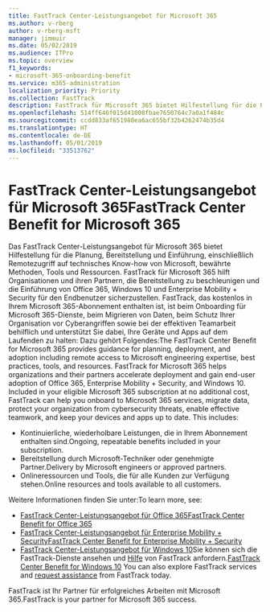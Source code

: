 ```yaml
---
title: FastTrack Center-Leistungsangebot für Microsoft 365
ms.author: v-rberg
author: v-rberg-msft
manager: jimmuir
ms.date: 05/02/2019
ms.audience: ITPro
ms.topic: overview
f1_keywords:
- microsoft-365-onboarding-benefit
ms.service: m365-administration
localization_priority: Priority
ms.collection: FastTrack
description: FastTrack für Microsoft 365 bietet Hilfestellung für die Planung, Bereitstellung und Einführung, einschließlich Remotezugriff auf technisches Know-how von Microsoft, bewährte Methoden, Tools und Ressourcen. FastTrack für Microsoft 365 hilft Organisationen und ihren Partnern, die Bereitstellung zu beschleunigen und die Einführung von Office 365, Windows 10 und Enterprise Mobility + Security für den Endbenutzer sicherzustellen.
ms.openlocfilehash: 514ff646f015d41008fbae7650764c7a0a1f484c
ms.sourcegitcommit: ccdd833af651980ea6ac655bf32b4262474b35d4
ms.translationtype: HT
ms.contentlocale: de-DE
ms.lasthandoff: 05/01/2019
ms.locfileid: "33513762"
---
```

# <a name="fasttrack-center-benefit-for-microsoft-365"></a><span data-ttu-id="7f610-104">FastTrack Center-Leistungsangebot für Microsoft 365</span><span class="sxs-lookup"><span data-stu-id="7f610-104">FastTrack Center Benefit for Microsoft 365</span></span>

<span data-ttu-id="7f610-p102">Das FastTrack Center-Leistungsangebot für Microsoft 365 bietet Hilfestellung für die Planung, Bereitstellung und Einführung, einschließlich Remotezugriff auf technisches Know-how von Microsoft, bewährte Methoden, Tools und Ressourcen. FastTrack für Microsoft 365 hilft Organisationen und ihren Partnern, die Bereitstellung zu beschleunigen und die Einführung von Office 365, Windows 10 und Enterprise Mobility + Security für den Endbenutzer sicherzustellen. FastTrack, das kostenlos in Ihrem Microsoft 365-Abonnement enthalten ist, ist beim Onboarding für Microsoft 365-Dienste, beim Migrieren von Daten, beim Schutz Ihrer Organisation vor Cyberangriffen sowie bei der effektiven Teamarbeit behilflich und unterstützt Sie dabei, Ihre Geräte und Apps auf dem Laufenden zu halten: Dazu gehört Folgendes:</span><span class="sxs-lookup"><span data-stu-id="7f610-p102">The FastTrack Center Benefit for Microsoft 365 provides guidance for planning, deployment, and adoption including remote access to Microsoft engineering expertise, best practices, tools, and resources. FastTrack for Microsoft 365 helps organizations and their partners accelerate deployment and gain end-user adoption of Office 365, Enterprise Mobility + Security, and Windows 10. Included in your eligible Microsoft 365 subscription at no additional cost, FastTrack can help you onboard to Microsoft 365 services, migrate data, protect your organization from cybersecurity threats, enable effective teamwork, and keep your devices and apps up to date. This includes:</span></span>

- <span data-ttu-id="7f610-109">Kontinuierliche, wiederholbare Leistungen, die in Ihrem Abonnement enthalten sind.</span><span class="sxs-lookup"><span data-stu-id="7f610-109">Ongoing, repeatable benefits included in your subscription.</span></span>
- <span data-ttu-id="7f610-110">Bereitstellung durch Microsoft-Techniker oder genehmigte Partner.</span><span class="sxs-lookup"><span data-stu-id="7f610-110">Delivery by Microsoft engineers or approved partners.</span></span>
- <span data-ttu-id="7f610-111">Onlineressourcen und Tools, die für alle Kunden zur Verfügung stehen.</span><span class="sxs-lookup"><span data-stu-id="7f610-111">Online resources and tools available to all customers.</span></span>
  
<span data-ttu-id="7f610-112">Weitere Informationen finden Sie unter:</span><span class="sxs-lookup"><span data-stu-id="7f610-112">To learn more, see:</span></span>

- [<span data-ttu-id="7f610-113">FastTrack Center-Leistungsangebot für Office 365</span><span class="sxs-lookup"><span data-stu-id="7f610-113">FastTrack Center Benefit for Office 365</span></span>](O365-fasttrack-benefit-for-office-365.md) 
- [<span data-ttu-id="7f610-114">FastTrack Center-Leistungsangebot für Enterprise Mobility + Security</span><span class="sxs-lookup"><span data-stu-id="7f610-114">FastTrack Center Benefit for Enterprise Mobility + Security</span></span>](EMS-fasttrack-benefit-for-EMS.md)
- <span data-ttu-id="7f610-115">[FastTrack Center-Leistungsangebot für Windows 10](Win-10-fasttrack-benefit-for-Windows-10.md)Sie können sich die FastTrack-Dienste ansehen und [Hilfe](https://go.microsoft.com/fwlink/p/?LinkId=2003903) von FastTrack anfordern.</span><span class="sxs-lookup"><span data-stu-id="7f610-115">[FastTrack Center Benefit for Windows 10](Win-10-fasttrack-benefit-for-Windows-10.md) You can also explore FastTrack services and [request assistance](https://go.microsoft.com/fwlink/p/?LinkId=2003903) from FastTrack today.</span></span>

<span data-ttu-id="7f610-116">FastTrack ist Ihr Partner für erfolgreiches Arbeiten mit Microsoft 365.</span><span class="sxs-lookup"><span data-stu-id="7f610-116">FastTrack is your partner for Microsoft 365 success.</span></span>
  
  

 